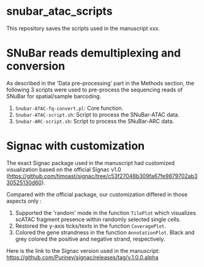 # snubar_atac_scripts

This repository saves the scripts used in the manuscript xxx. 

# SNuBar reads demultiplexing and conversion

As described in the 'Data pre-processing' part in the Methods section, the following 3 scripts were used to pre-process the sequencing reads of SNuBar for spatial/sample barcoding.

1. `Snubar-ATAC-fq-convert.pl`: Core function.
2. `Snubar-ATAC-script.sh`: Script to process the SNuBar-ATAC data.
2. `Snubar-ARC-script.sh`: Script to process the SNuBar-ARC data.

# Signac with customization

The exact Signac package used in the manuscript had customized visualization based on the official Signac v1.0 (https://github.com/timoast/signac/tree/c53f27048b309fa67fe9879702ab330525130d60). 

Compared with the official package, our customization differed in those aspects only :

1. Supported the 'random' mode in the function `TilePlot` which visualizes scATAC fragment presence within randomly selected single cells.
2. Restored the y-axis ticks/texts in the function `CoveragePlot`.
3. Colored the gene strandness in the function `AnnotationPlot`. Black and grey colored the positive and negative strand, respectively.

Here is the link to the Signac version used in the manuscript: https://github.com/Puriney/signac/releases/tag/v.1.0.0.alpha
